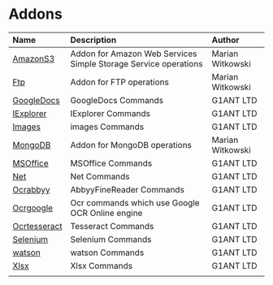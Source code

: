 # Addons

| Name | Description | Author |
| :--- | :--- | :--- |
| [AmazonS3](https://github.com/G1ANT-Robot/AmazonS3/blob/master/AmazonS3/Addon.md) | Addon for Amazon Web Services Simple Storage Service operations | Marian Witkowski |
| [Ftp](https://github.com/G1ANT-Robot/Ftp/blob/master/Ftp/Addon.md) | Addon for FTP operations | Marian Witkowski |
| [GoogleDocs](https://github.com/G1ANT-Robot/GoogleDocs/blob/master/GoogleDocs/Addon.md) | GoogleDocs Commands | G1ANT LTD |
| [IExplorer](https://github.com/G1ANT-Robot/IExplorer/blob/master/IExplorer/Addon.md) | IExplorer Commands | G1ANT LTD |
| [Images](https://github.com/G1ANT-Robot/Images/blob/master/Images/Addon.md) | images Commands | G1ANT LTD |
| [MongoDB](https://github.com/G1ANT-Robot/MongoDB/blob/master/MongoDB/Addon.md) | Addon for MongoDB operations | Marian Witkowski |
| [MSOffice](https://github.com/G1ANT-Robot/MSOffice/blob/master/MSOffice/Addon.md) | MSOffice Commands | G1ANT LTD |
| [Net](https://github.com/G1ANT-Robot/Net/blob/master/Net/Addon.md) | Net Commands | G1ANT LTD |
| [Ocrabbyy](https://github.com/G1ANT-Robot/Ocrabbyy/blob/master/Ocrabbyy/Addon.md) | AbbyyFineReader Commands | G1ANT LTD |
| [Ocrgoogle](https://github.com/G1ANT-Robot/Ocrgoogle/blob/master/Ocrgoogle/Addon.md) | Ocr commands which use Google OCR Online engine | G1ANT LTD |
| [Ocrtesseract](https://github.com/G1ANT-Robot/Ocrtesseract/blob/master/Ocrtesseract/Addon.md) | Tesseract Commands | G1ANT LTD |
| [Selenium](https://github.com/G1ANT-Robot/Selenium/blob/master/Selenium/Addon.md) | Selenium Commands | G1ANT LTD |
| [watson](https://github.com/G1ANT-Robot/watson/blob/master/watson/Addon.md) | watson Commands | G1ANT LTD |
| [Xlsx](https://github.com/G1ANT-Robot/Xlsx/blob/master/Xlsx/Addon.md) | Xlsx Commands | G1ANT LTD |
|  |  |  |

